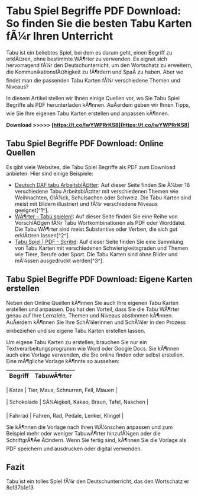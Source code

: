# Tabu Spiel Begriffe PDF Download: So finden Sie die besten Tabu Karten fÃ¼r Ihren Unterricht
  
Tabu ist ein beliebtes Spiel, bei dem es darum geht, einen Begriff zu erklÃ¤ren, ohne bestimmte WÃ¶rter zu verwenden. Es eignet sich hervorragend fÃ¼r den Deutschunterricht, um den Wortschatz zu erweitern, die KommunikationsfÃ¤higkeit zu fÃ¶rdern und SpaÃ zu haben. Aber wo findet man die passenden Tabu Karten fÃ¼r verschiedene Themen und Niveaus?
  
In diesem Artikel stellen wir Ihnen einige Quellen vor, wo Sie Tabu Spiel Begriffe als PDF herunterladen kÃ¶nnen. AuÃerdem geben wir Ihnen Tipps, wie Sie Ihre eigenen Tabu Karten erstellen und anpassen kÃ¶nnen.
 
**Download &gt;&gt;&gt;&gt;&gt; [https://t.co/lwYWPRrKS8](https://t.co/lwYWPRrKS8)**


  
## Tabu Spiel Begriffe PDF Download: Online Quellen
  
Es gibt viele Websites, die Tabu Spiel Begriffe als PDF zum Download anbieten. Hier sind einige Beispiele:
  
- [Deutsch DAF tabu ArbeitsblÃ¤tter](https://de.islcollective.com/deutsch-daf-arbeitsblatter/suche/tabu): Auf dieser Seite finden Sie Ã¼ber 16 verschiedene Tabu ArbeitsblÃ¤tter mit verschiedenen Themen wie Weihnachten, GlÃ¼ck, Schulsachen oder Schweiz. Die Tabu Karten sind meist mit Bildern illustriert und fÃ¼r verschiedene Niveaus geeignet[^1^].
- [WÃ¶rter - Tabu spielen!](https://www.tabu-spielen.de/was-ist-tabu/tabu-woerter/): Auf dieser Seite finden Sie eine Reihe von VorschlÃ¤gen fÃ¼r Tabu Wortkombinationen als PDF oder Worddatei. Die Tabu WÃ¶rter sind meist Substantive oder Verben, die sich gut erklÃ¤ren lassen[^2^].
- [Tabu Spiel | PDF - Scribd](https://de.scribd.com/doc/11290523/Tabu-Spiel-1): Auf dieser Seite finden Sie eine Sammlung von Tabu Karten mit verschiedenen Schwierigkeitsgraden und Themen wie Tiere, Berufe oder Sport. Die Tabu Karten sind ohne Bilder und mÃ¼ssen ausgedruckt werden[^3^].

## Tabu Spiel Begriffe PDF Download: Eigene Karten erstellen
  
Neben den Online Quellen kÃ¶nnen Sie auch Ihre eigenen Tabu Karten erstellen und anpassen. Das hat den Vorteil, dass Sie die Tabu WÃ¶rter genau auf Ihre Lernziele, Themen und Niveaus abstimmen kÃ¶nnen. AuÃerdem kÃ¶nnen Sie Ihre SchÃ¼lerinnen und SchÃ¼ler in den Prozess einbeziehen und sie eigene Tabu Karten erstellen lassen.
  
Um eigene Tabu Karten zu erstellen, brauchen Sie nur ein Textverarbeitungsprogramm wie Word oder Google Docs. Sie kÃ¶nnen auch eine Vorlage verwenden, die Sie online finden oder selbst erstellen. Eine mÃ¶gliche Vorlage kÃ¶nnte so aussehen:

| Begriff | TabuwÃ¶rter |
| --- | --- |

| Katze | Tier, Maus, Schnurren, Fell, Miauen |

| Schokolade | SÃ¼Ãigkeit, Kakao, Braun, Tafel, Naschen |

| Fahrrad | Fahren, Rad, Pedale, Lenker, Klingel |

Sie kÃ¶nnen die Vorlage nach Ihren WÃ¼nschen anpassen und zum Beispiel mehr oder weniger TabuwÃ¶rter hinzufÃ¼gen oder die SchriftgrÃ¶Ãe Ã¤ndern. Wenn Sie fertig sind, kÃ¶nnen Sie die Vorlage als PDF speichern und ausdrucken oder digital verwenden.
  
## Fazit
  
Tabu ist ein tolles Spiel fÃ¼r den Deutschunterricht, das den Wortschatz er
 8cf37b1e13
 
